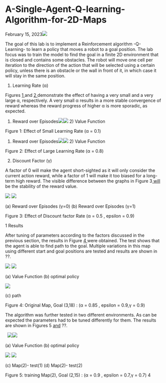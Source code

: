 # A-Single-Agent-Q-learning-Algorithm-for-2D-Maps

 
February 15, 2023![](Aspose.Words.b062e3ec-fd14-400c-8e67-3fd50a13af7d.001.png)

The goal of this lab is to implement a Reinforcement algorithm -Q- Learning- to learn a policy that moves a robot to a goal position. The lab focus was to train the model to find the goal in a finite 2D environment that is closed and contains some obstacles. The robot will move one cell per iteration to the direction of the action that will be selected using a certain policy, unless there is an obstacle or the wall in front of it, in which case it will stay in the same position.

1. Learning Rate (α)

Figures [1 ](#_page0_x70.87_y319.81)and [2 ](#_page0_x70.87_y534.16)demonstrate the effect of having a very small and a very large α, respectively. A very small α results in a more stable convergence of reward whereas the reward progress of higher α is more sporadic, as expected.

1) Reward over Episodes![](Aspose.Words.b062e3ec-fd14-400c-8e67-3fd50a13af7d.002.png)![](Aspose.Words.b062e3ec-fd14-400c-8e67-3fd50a13af7d.003.png)
   2) Value Function

Figure 1: Effect of Small Learning Rate (α = 0.1)

1) Reward over Episodes![](Aspose.Words.b062e3ec-fd14-400c-8e67-3fd50a13af7d.004.png)![](Aspose.Words.b062e3ec-fd14-400c-8e67-3fd50a13af7d.005.png)
   2) Value Function

Figure 2: Effect of Large Learning Rate (α = 0.8)

2. Discount Factor (γ)

A factor of 0 will make the agent short-sighted as it will only consider the current action reward, while a factor of 1 will make it too biased for a long-term high reward. The visible difference between the graphs in Figure 3[ will](#_page1_x70.87_y211.20) be the stability of the reward value.

![](Aspose.Words.b062e3ec-fd14-400c-8e67-3fd50a13af7d.006.png) ![](Aspose.Words.b062e3ec-fd14-400c-8e67-3fd50a13af7d.007.png)

(a) Reward over Episodes (γ=0) (b) Reward over Episodes (γ=1)

Figure 3: Effect of Discount factor Rate (α = 0.5 , epsilon = 0.9)

1 Results

After tuning of parameters according to the factors discussed in the previous section, the results in Figure [4 ](#_page2_x70.87_y227.44)were obtained. The test shows that the agent is able to find path to the goal. Multiple variations in this map using different start and goal positions are tested and results are shown in ??.

![](Aspose.Words.b062e3ec-fd14-400c-8e67-3fd50a13af7d.008.png) ![](Aspose.Words.b062e3ec-fd14-400c-8e67-3fd50a13af7d.009.png)

(a) Value Function (b) optimal policy

![](Aspose.Words.b062e3ec-fd14-400c-8e67-3fd50a13af7d.010.png)

(c) path

Figure 4: Original Map, Goal (3,18) : (α = 0.85 , epsilon = 0.9,γ = 0.9)

The algorithm was further tested in two different environments. As can be expected the parameters had to be tuned differently for them. The results are shown in Figures 5 [and](#_page3_x70.87_y245.55) ??.

` `![](Aspose.Words.b062e3ec-fd14-400c-8e67-3fd50a13af7d.011.png)![](Aspose.Words.b062e3ec-fd14-400c-8e67-3fd50a13af7d.012.png)

(a) Value Function (b) optimal policy

![](Aspose.Words.b062e3ec-fd14-400c-8e67-3fd50a13af7d.013.png) ![](Aspose.Words.b062e3ec-fd14-400c-8e67-3fd50a13af7d.014.png)

(c) Map(2)- test(1) (d) Map(2)- test(2)

Figure 5: training Map(2), Goal (2,15) : (α = 0.9 , epsilon = 0.7,γ = 0.7)
4
